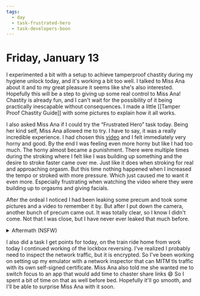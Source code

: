 ```yaml
---
tags:
  - day
  - task-frustrated-hero
  - task-developers-boon
---
```


# Friday, January 13

I experimented a bit with a setup to achieve tamperproof chastity during my hygiene unlock today, and it's working a bit too well. I talked to Miss Ana about it and to my great pleasure it seems like she's also interested. Hopefully this will be a step to giving up some real control to Miss Ana! Chastity is already fun, and I can't wait for the possibility of it being practically inescapable without consequences. I made a little [[Tamper Proof Chastity Guide]] with some pictures to explain how it all works.

I also asked Miss Ana if I could try the “Frustrated Hero” task today. Being her kind self, Miss Ana allowed me to try. I have to say, it was a really incredible experience. I had chosen this [video](https://spankbang.com/4qaho/video/cock+hero+filthy+cute+challenge+mode) and I felt immediately very horny and good. By the end I was feeling even more horny but like I had too much. The horny almost became a punishment. There were multiple times during the stroking where I felt like I was building up something and the desire to stroke faster came over me. Just like it does when stroking for real and approaching orgasm. But this time nothing happened when I increased the tempo or stroked with more pressure. Which just caused me to want it even more. Especially frustrating when watching the video where they were building up to orgasms and giving facials.

After the ordeal I noticed I had been leaking some precum and took some pictures and a video to remember it by. But after I put down the camera, another bunch of precum came out. It was totally clear, so I know I didn't come. Not that I was close, but I have never ever leaked that much before.


<details>
	<summary>Aftermath (NSFW)</summary>
	<img src="https://cdn.discordapp.com/attachments/1063569874993037424/1063596193181093918/PXL_20230113_184154311.jpg" />
	<video controls src="https://cdn.discordapp.com/attachments/1063569874993037424/1063596192405135430/PXL_20230113_184213451.TS.mp4" />
</details>

I also did a task I get points for today, on the train ride home from work today I continued working of the lockbox reversing. I've realized I probably need to inspect the network traffic, but it is encrypted. So I've been working on setting up my emulator with a network inspector that can MITM tls traffic with its own self-signed certificate. Miss Ana also told me she wanted me to switch focus to an app that would add time to chaster share links 😄 So I spent a bit of time on that as well before bed. Hopefully it'll go smooth, and I'll be able to surprise Miss Ana with it soon. 